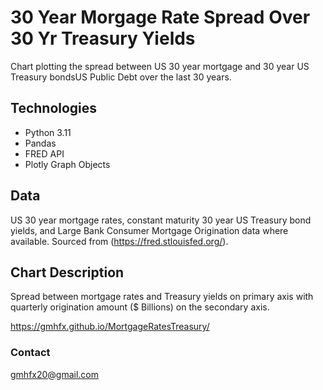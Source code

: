 # 30 Year Morgage Rate Spread Over 30 Yr Treasury Yields

Chart plotting the spread between US 30 year mortgage and 30 year US Treasury bondsUS Public Debt over the last 30 years.

## Technologies

* Python 3.11
* Pandas
* FRED API
* Plotly Graph Objects

## Data

US 30 year mortgage rates, constant maturity 30 year US Treasury bond yields, and Large Bank Consumer Mortgage Origination data where available.  Sourced from (https://fred.stlouisfed.org/).


## Chart Description

Spread between mortgage rates and Treasury yields on primary axis with quarterly origination amount ($ Billions) on the secondary axis.

https://gmhfx.github.io/MortgageRatesTreasury/

### Contact

gmhfx20@gmail.com
